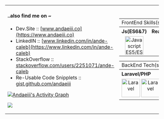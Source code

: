 
<table border="0">
 <tr>
  <td>
   
#### ..also find me on ~ 
 - Dev.Site :: [www.andaeiii.co](https://www.andaeiii.co) 
 - LinkedIN :: [www.linkedin.com/in/ande-caleb](https://www.linkedin.com/in/ande-caleb) 
 - StackOverflow :: [stackoverflow.com/users/2251071/ande-caleb](https://www.stackoverflow.com/users/2251071/ande-caleb) 
 - Re-Usable Code Snipplets :: [gist.github.com/andaeiii](https://gist.github.com/andaeiii)

<p align="left">
  <a href="https://github-readme-stats.vercel.app/api/top-langs/?username=andaeiii&theme=dark&langs_count=6&layout=compact"><img alt="Andaeiii's Activity Graph" src="https://github-readme-stats.vercel.app/api/top-langs/?username=andaeiii&theme=dark&langs_count=4&layout=compact&show_icons=true&custom_title=React%20Focused+%2F+Typescript" /></a>
 </p>

![](https://komarev.com/ghpvc/?username=andaeiii&style=flat-square&color=000000&label=Profile+VIEWS)

   
  </td>
  
  <td>
   
   
   <table border="0">
    
  <tr>
    <td colspan="4" align="left">
     FrontEnd Skills(s)/
   </td>
    </tr>
    
  <tr>
    <th align="left">Js(ES6&7)</th>
    <th align="left">React/NextJs++</th>
    <th align="left">GSAP/ThreeJS</th>
  </tr>
  <tr>
    <td align="center">
      <img src="https://www.vectorlogo.zone/logos/javascript/javascript-vertical.svg" alt="Javascript ES5/ES6"  height="60">
    </td>
    <td align="center">
      <img src="https://www.vectorlogo.zone/logos/reactjs/reactjs-icon.svg" alt="React/Angular++"  height="60">
    </td>      
    <td align="center">
      <img src="https://ingenuitysoftwarelabs.com/wp-content/uploads/2020/01/three-js-logo.png" alt="Redux++" height="60"/>
    </td>
   </tr> 
</table>
   
   
   
   
   <table border="0">
    
  <tr>
    <td colspan="2" align="left">
     BackEnd Tech(s)
   </td>
    </tr>
    
  <tr>
    <th align="left">Laravel/PHP</th>
   <th align="left">Node/ExpressJS</th>
<!--    <th align="left">Flask</th> -->
  </tr>
  <tr>
    <td align="center">
      <img src="https://upload.wikimedia.org/wikipedia/commons/thumb/9/9a/Laravel.svg/1200px-Laravel.svg.png" alt="Laravel"  height="60">
     <img src="https://www.vectorlogo.zone/logos/php/php-ar21.svg" alt="Laravel"  height="60">
    </td>   
    <td align="center">
     <img src="https://nodejs.org/static/images/logos/nodejs-new-pantone-white.svg" alt="Node+ExpressJS" height="60"/>
<!--     
<img src="https://www.vectorlogo.zone/logos/expressjs/expressjs-icon.svg" alt="Node+ExpressJS" height="60"/>
</td>   
    <td align="center">
      <img src="https://www.vectorlogo.zone/logos/pocoo_flask/pocoo_flask-icon.svg" alt="Python/Flask" height="60"/>
    </td> -->
   </tr> 
</table>
   
   
  </td>
 </tr>
 </table>
 



